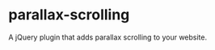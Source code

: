 parallax-scrolling
==================

A jQuery plugin that adds parallax scrolling to your website. 
